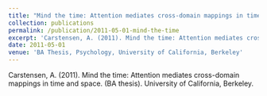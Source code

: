 ```yaml
---
title: "Mind the time: Attention mediates cross-domain mappings in time and space"
collection: publications
permalink: /publication/2011-05-01-mind-the-time
excerpt: 'Carstensen, A. (2011). Mind the time: Attention mediates cross-domain mappings in time and space. (BA thesis). University of California, Berkeley.'
date: 2011-05-01
venue: 'BA Thesis, Psychology, University of California, Berkeley'
---
```

Carstensen, A. (2011). Mind the time: Attention mediates cross-domain mappings in time and space. (BA thesis). University of California, Berkeley.